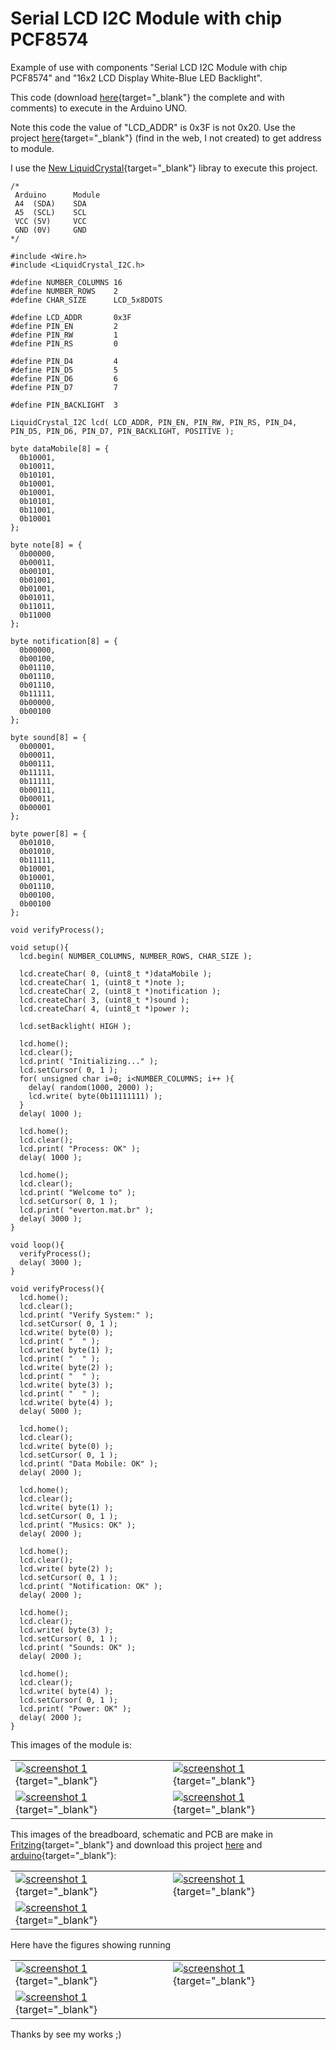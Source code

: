 # Serial LCD I2C Module with chip PCF8574
Example of use with components "Serial LCD I2C Module with chip PCF8574" and "16x2 LCD Display White-Blue LED Backlight".

This code (download [here](./sample/informations/informations.ino){target="_blank"} the complete and with comments) to execute in the Arduino UNO.

Note this code the value of "LCD_ADDR" is 0x3F is not 0x20. Use the project [here](./sample/scanner/scanner.ino){target="_blank"} (find in the web, I not created)  to get address to module.

I use the [New LiquidCrystal](https://bitbucket.org/fmalpartida/new-liquidcrystal/wiki/Home){target="_blank"} libray to execute this project.

```
/*
 Arduino      Module
 A4  (SDA)    SDA
 A5  (SCL)    SCL
 VCC (5V)     VCC
 GND (0V)     GND
*/

#include <Wire.h> 
#include <LiquidCrystal_I2C.h>

#define NUMBER_COLUMNS 16
#define NUMBER_ROWS    2
#define CHAR_SIZE      LCD_5x8DOTS

#define LCD_ADDR       0x3F
#define PIN_EN         2
#define PIN_RW         1
#define PIN_RS         0

#define PIN_D4         4
#define PIN_D5         5
#define PIN_D6         6
#define PIN_D7         7

#define PIN_BACKLIGHT  3

LiquidCrystal_I2C lcd( LCD_ADDR, PIN_EN, PIN_RW, PIN_RS, PIN_D4, PIN_D5, PIN_D6, PIN_D7, PIN_BACKLIGHT, POSITIVE );

byte dataMobile[8] = {
  0b10001,
  0b10011,
  0b10101,
  0b10001,
  0b10001,
  0b10101,
  0b11001,
  0b10001
};

byte note[8] = {
  0b00000,
  0b00011,
  0b00101,
  0b01001,
  0b01001,
  0b01011,
  0b11011,
  0b11000
};

byte notification[8] = {
  0b00000,
  0b00100,
  0b01110,
  0b01110,
  0b01110,
  0b11111,
  0b00000,
  0b00100
};

byte sound[8] = {
  0b00001,
  0b00011,
  0b00111,
  0b11111,
  0b11111,
  0b00111,
  0b00011,
  0b00001
};

byte power[8] = {
  0b01010,
  0b01010,
  0b11111,
  0b10001,
  0b10001,
  0b01110,
  0b00100,
  0b00100
};

void verifyProcess();

void setup(){
  lcd.begin( NUMBER_COLUMNS, NUMBER_ROWS, CHAR_SIZE );

  lcd.createChar( 0, (uint8_t *)dataMobile );
  lcd.createChar( 1, (uint8_t *)note );
  lcd.createChar( 2, (uint8_t *)notification );
  lcd.createChar( 3, (uint8_t *)sound );
  lcd.createChar( 4, (uint8_t *)power );

  lcd.setBacklight( HIGH );

  lcd.home();
  lcd.clear();
  lcd.print( "Initializing..." );
  lcd.setCursor( 0, 1 );
  for( unsigned char i=0; i<NUMBER_COLUMNS; i++ ){
    delay( random(1000, 2000) );
    lcd.write( byte(0b11111111) );
  }
  delay( 1000 );

  lcd.home();
  lcd.clear();
  lcd.print( "Process: OK" );
  delay( 1000 );
 
  lcd.home();
  lcd.clear();
  lcd.print( "Welcome to" );
  lcd.setCursor( 0, 1 );
  lcd.print( "everton.mat.br" );
  delay( 3000 );
}

void loop(){
  verifyProcess();
  delay( 3000 );
}

void verifyProcess(){
  lcd.home();
  lcd.clear();
  lcd.print( "Verify System:" );
  lcd.setCursor( 0, 1 );
  lcd.write( byte(0) );
  lcd.print( "  " );
  lcd.write( byte(1) );
  lcd.print( "  " );
  lcd.write( byte(2) );
  lcd.print( "  " );
  lcd.write( byte(3) );
  lcd.print( "  " );
  lcd.write( byte(4) );
  delay( 5000 );
  
  lcd.home();
  lcd.clear();
  lcd.write( byte(0) );
  lcd.setCursor( 0, 1 );
  lcd.print( "Data Mobile: OK" );
  delay( 2000 );

  lcd.home();
  lcd.clear();
  lcd.write( byte(1) );
  lcd.setCursor( 0, 1 );
  lcd.print( "Musics: OK" );
  delay( 2000 );

  lcd.home();
  lcd.clear();
  lcd.write( byte(2) );
  lcd.setCursor( 0, 1 );
  lcd.print( "Notification: OK" );
  delay( 2000 );

  lcd.home();
  lcd.clear();
  lcd.write( byte(3) );
  lcd.setCursor( 0, 1 );
  lcd.print( "Sounds: OK" );
  delay( 2000 );

  lcd.home();
  lcd.clear();
  lcd.write( byte(4) );
  lcd.setCursor( 0, 1 );
  lcd.print( "Power: OK" );
  delay( 2000 );
}
```

This images of the module is:

|                                                                          |                                                                          |
| ------------------------------------------------------------------------ | ------------------------------------------------------------------------ |
| [![screenshot 1](./Figure_1_small.jpg)](./Figure_1.jpg){target="_blank"} | [![screenshot 1](./Figure_2_small.jpg)](./Figure_2.jpg){target="_blank"} |
| [![screenshot 1](./Figure_3_small.jpg)](./Figure_3.jpg){target="_blank"} | [![screenshot 1](./Figure_4_small.jpg)](./Figure_4.jpg){target="_blank"} |

This images of the breadboard, schematic and PCB are make in [Fritzing](https://fritzing.org/){target="_blank"} and download this project [here](./sample/sample.fzz) and [arduino](./sample/sample.ino){target="_blank"}:

|                                                                                            |                                                                                                        |
| ------------------------------------------------------------------------------------------ | ------------------------------------------------------------------------------------------------------ |
| [![screenshot 1](./sample/sample_bb_small.png)](./sample/sample_bb.png){target="_blank"}   | [![screenshot 1](./sample/sample_schematic_small.png)](./sample/sample_schematic.png){target="_blank"} |
| [![screenshot 1](./sample/sample_pcb_small.png)](./sample/sample_pcb.png){target="_blank"} |                                                                                                        |

Here have the figures showing running

|                                                                                                |                                                                                                |
| ---------------------------------------------------------------------------------------------- | ---------------------------------------------------------------------------------------------- |
| [![screenshot 1](./IMG_20200112_004319_small.jpg)](./IMG_20200112_004319.jpg){target="_blank"} | [![screenshot 1](./IMG_20200112_004332_small.jpg)](./IMG_20200112_004332.jpg){target="_blank"} |
| [![screenshot 1](./IMG_20200112_004242_small.jpg)](./IMG_20200112_004242.jpg){target="_blank"} |                                                                                                |

Thanks by see my works ;)